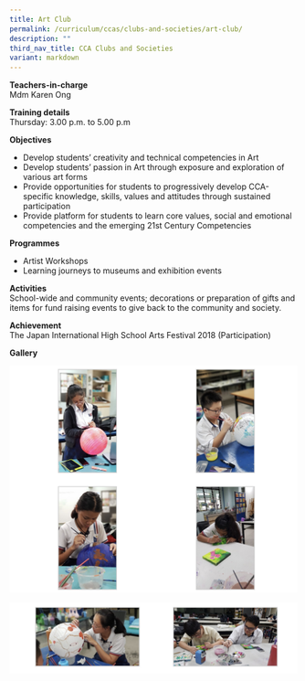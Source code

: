 ```yaml
---
title: Art Club
permalink: /curriculum/ccas/clubs-and-societies/art-club/
description: ""
third_nav_title: CCA Clubs and Societies
variant: markdown
---
```

**Teachers-in-charge**  
Mdm Karen Ong

**Training details**  
Thursday: 3.00 p.m. to 5.00 p.m

**Objectives**

*   Develop students’ creativity and technical competencies in Art
*   Develop students’ passion in Art through exposure and exploration of various art forms
*   Provide opportunities for students to progressively develop CCA-specific knowledge, skills, values and attitudes through sustained participation
*   Provide platform for students to learn core values, social and emotional competencies and the emerging 21st Century Competencies

**Programmes**

*   Artist Workshops
*   Learning journeys to museums and exhibition events

**Activities**  
School-wide and community events; decorations or preparation of gifts and items for fund raising events to give back to the community and society.

**Achievement**  
The Japan International High School Arts Festival 2018 (Participation)

**Gallery**

![Art Club](/images/Art%20Club_1.jpg)

![Art Club](/images/Art%20Club_2.jpg)